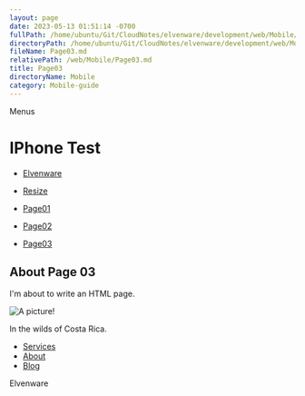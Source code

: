 ```yaml
---
layout: page
date: 2023-05-13 01:51:14 -0700
fullPath: /home/ubuntu/Git/CloudNotes/elvenware/development/web/Mobile/Page03.md
directoryPath: /home/ubuntu/Git/CloudNotes/elvenware/development/web/Mobile
fileName: Page03.md
relativePath: /web/Mobile/Page03.md
title: Page03
directoryName: Mobile
category: Mobile-guide
---
```


Menus

IPhone Test
===========

-   [Elvenware](../index.html)
-   [Resize](#)

-   [Page01](Page03.html)
-   [Page02](Page02.html)
-   [Page03](Page03.html)

About Page 03
-------------

I'm about to write an HTML page.

![A picture!](../../../Art/photos/CostaRica/images/temp01/IMG_0929s.png)

In the wilds of Costa Rica.

-   [Services](services.html)
-   [About](about.html)
-   [Blog](blog.html)

Elvenware
